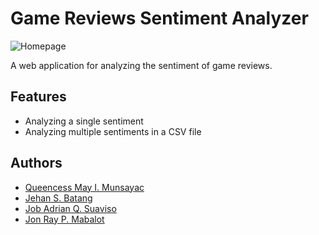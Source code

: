 
# Game Reviews Sentiment Analyzer
![Homepage](./thesis_app/static/images/homepage.png)

A web application for analyzing the sentiment of game reviews.


## Features

- Analyzing a single sentiment
- Analyzing multiple sentiments in a CSV file


## Authors

- [Queencess May I. Munsayac](https://github.com/QueencessMay)
- [Jehan S. Batang](https://github.com/prince-bojji)
- [Job Adrian Q. Suaviso](https://github.com/jobadrian)
- [Jon Ray P. Mabalot](https://github.com/FiouReia)


